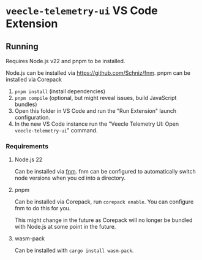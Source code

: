# `veecle-telemetry-ui` VS Code Extension

## Running

Requires Node.js v22 and pnpm to be installed.

Node.js can be installed via https://github.com/Schniz/fnm.
pnpm can be installed via Corepack

1. `pnpm install` (install dependencies)
2. `pnpm compile` (optional, but might reveal issues, build JavaScript bundles)
3. Open this folder in VS Code and run the "Run Extension" launch configuration.
4. In the new VS Code instance run the "Veecle Telemetry UI: Open `veecle-telemetry-ui`" command.

### Requirements

1. Node.js 22

   Can be installed via [fnm](https://github.com/Schniz/fnm).
   fnm can be configured to automatically switch node versions when you cd into a directory.

2. pnpm

   Can be installed via Corepack, run `corepack enable`.
   You can configure fnm to do this for you.

   This might change in the future as Corepack will no longer be bundled
   with Node.js at some point in the future.

3. wasm-pack

   Can be installed with `cargo install wasm-pack`.
